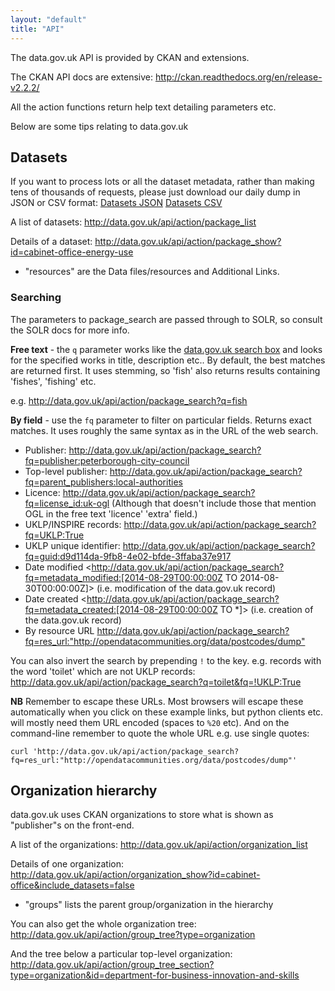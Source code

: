 ```yaml
---
layout: "default"
title: "API"
---
```


The data.gov.uk API is provided by CKAN and extensions.

The CKAN API docs are extensive: <http://ckan.readthedocs.org/en/release-v2.2.2/>

All the action functions return help text detailing parameters etc.

Below are some tips relating to data.gov.uk

## Datasets

If you want to process lots or all the dataset metadata, rather than making tens of thousands of requests, please just download our daily dump in JSON or CSV format: [Datasets JSON](http://data.gov.uk/dataset/data_gov_uk-datasets/resource/ddf2aaf3-1f95-4d97-b8c6-bdbae2e9e7b4) [Datasets CSV](http://data.gov.uk/dataset/data_gov_uk-datasets/resource/e6ce8f79-f026-4b30-b050-b3245663e438)

A list of datasets: <http://data.gov.uk/api/action/package_list>

Details of a dataset: <http://data.gov.uk/api/action/package_show?id=cabinet-office-energy-use>

 * "resources" are the Data files/resources and Additional Links.

### Searching

The parameters to package_search are passed through to SOLR, so consult the SOLR docs for more info.

**Free text** - the `q` parameter works like the [data.gov.uk search box](http://data.gov.uk/data/search) and looks for the specified works in title, description etc.. By default, the best matches are returned first. It uses stemming, so 'fish' also returns results containing 'fishes', 'fishing' etc.

e.g. <http://data.gov.uk/api/action/package_search?q=fish>

**By field** - use the `fq` parameter to filter on particular fields. Returns exact matches. It uses roughly the same syntax as in the URL of the web search.

* Publisher: <http://data.gov.uk/api/action/package_search?fq=publisher:peterborough-city-council>
* Top-level publisher: <http://data.gov.uk/api/action/package_search?fq=parent_publishers:local-authorities>
* Licence: <http://data.gov.uk/api/action/package_search?fq=license_id:uk-ogl> (Although that doesn't include those that mention OGL in the free text 'licence' 'extra' field.)
* UKLP/INSPIRE records: <http://data.gov.uk/api/action/package_search?fq=UKLP:True>
* UKLP unique identifier: <http://data.gov.uk/api/action/package_search?fq=guid:d9d114da-9fb8-4e02-bfde-3ffaba37e917>
* Date modified <http://data.gov.uk/api/action/package_search?fq=metadata_modified:[2014-08-29T00:00:00Z TO 2014-08-30T00:00:00Z]> (i.e. modification of the data.gov.uk record)
* Date created <http://data.gov.uk/api/action/package_search?fq=metadata_created:[2014-08-29T00:00:00Z TO *]> (i.e. creation of the data.gov.uk record)
* By resource URL <http://data.gov.uk/api/action/package_search?fq=res_url:"http://opendatacommunities.org/data/postcodes/dump">

You can also invert the search by prepending `!` to the key. e.g. records with the word 'toilet' which are not UKLP records: <http://data.gov.uk/api/action/package_search?q=toilet&fq=!UKLP:True>

**NB** Remember to escape these URLs. Most browsers will escape these automatically when you click on these example links, but python clients etc. will mostly need them URL encoded (spaces to `%20` etc). And on the command-line remember to quote the whole URL e.g. use single quotes:

    curl 'http://data.gov.uk/api/action/package_search?fq=res_url:"http://opendatacommunities.org/data/postcodes/dump"'


## Organization hierarchy

data.gov.uk uses CKAN organizations to store what is shown as "publisher"s on the front-end.

A list of the organizations: <http://data.gov.uk/api/action/organization_list>

Details of one organization: <http://data.gov.uk/api/action/organization_show?id=cabinet-office&include_datasets=false>

 * "groups" lists the parent group/organization in the hierarchy

You can also get the whole organization tree: <http://data.gov.uk/api/action/group_tree?type=organization>

And the tree below a particular top-level organization: <http://data.gov.uk/api/action/group_tree_section?type=organization&id=department-for-business-innovation-and-skills>
